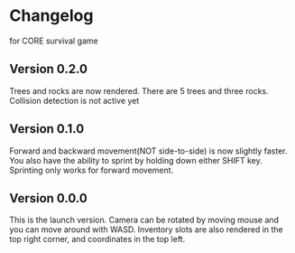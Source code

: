 # Changelog
for CORE survival game
## Version 0.2.0
Trees and rocks are now rendered. There are 5 trees and three rocks. Collision detection is not active yet
## Version 0.1.0
Forward and backward movement(NOT side-to-side) is now slightly faster. You also have the ability to sprint by holding down either SHIFT key. Sprinting only works for forward movement.
## Version 0.0.0
This is the launch version. Camera can be rotated by moving mouse and you can move around with WASD. Inventory slots are also rendered in the top right corner, and coordinates in the top left.